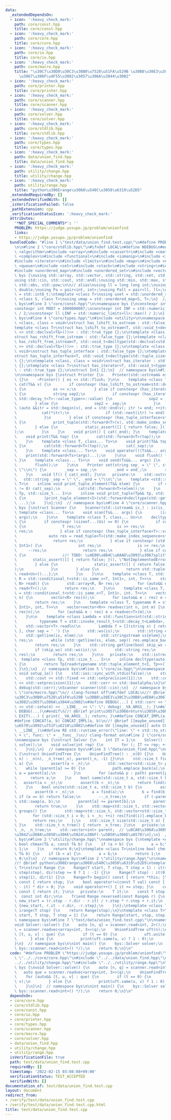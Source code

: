 ```yaml
---
data:
  _extendedDependsOn:
  - icon: ':heavy_check_mark:'
    path: core/const.hpp
    title: core/const.hpp
  - icon: ':heavy_check_mark:'
    path: core/core.hpp
    title: core/core.hpp
  - icon: ':heavy_check_mark:'
    path: core/io.hpp
    title: core/io.hpp
  - icon: ':heavy_check_mark:'
    path: core/macro.hpp
    title: "\u30C7\u30D0\u30C3\u30B0\u7528\u51FA\u529B \u30B8\u30E3\u30C3\u30B8\u4E0A\
      \u3067\u306F\u4F55\u3082\u3057\u306A\u3044\u3002"
  - icon: ':heavy_check_mark:'
    path: core/printer.hpp
    title: core/printer.hpp
  - icon: ':heavy_check_mark:'
    path: core/scanner.hpp
    title: core/scanner.hpp
  - icon: ':heavy_check_mark:'
    path: core/solver.hpp
    title: core/solver.hpp
  - icon: ':heavy_check_mark:'
    path: core/stdlib.hpp
    title: core/stdlib.hpp
  - icon: ':heavy_check_mark:'
    path: core/types.hpp
    title: core/types.hpp
  - icon: ':heavy_check_mark:'
    path: data/union_find.hpp
    title: data/union_find.hpp
  - icon: ':heavy_check_mark:'
    path: utility/change.hpp
    title: utility/change.hpp
  - icon: ':heavy_check_mark:'
    path: utility/range.hpp
    title: "python\u306Erange\u3068\u540C\u3058\u6319\u52D5"
  _extendedRequiredBy: []
  _extendedVerifiedWith: []
  _isVerificationFailed: false
  _pathExtension: cpp
  _verificationStatusIcon: ':heavy_check_mark:'
  attributes:
    '*NOT_SPECIAL_COMMENTS*': ''
    PROBLEM: https://judge.yosupo.jp/problem/unionfind
    links:
    - https://judge.yosupo.jp/problem/unionfind
  bundledCode: "#line 1 \"test/data/union_find.test.cpp\"\n#define PROBLEM \"https://judge.yosupo.jp/problem/unionfind\"\
    \n\n#line 2 \"core/stdlib.hpp\"\n#ifndef LOCAL\n#define NDEBUG\n#endif\n\n#include\
    \ <algorithm>\n#include <array>\n#include <cassert>\n#include <cmath>\n#include\
    \ <complex>\n#include <functional>\n#include <iomanip>\n#include <iostream>\n\
    #include <iterator>\n#include <limits>\n#include <map>\n#include <numeric>\n#include\
    \ <queue>\n#include <set>\n#include <stack>\n#include <string>\n#include <type_traits>\n\
    #include <unordered_map>\n#include <unordered_set>\n#include <vector>\n\nnamespace\
    \ bys {\nusing std::array, std::vector, std::string, std::set, std::map, std::pair;\n\
    using std::cin, std::cout, std::endl;\nusing std::min, std::max, std::sort, std::reverse,\
    \ std::abs, std::pow;\n\n// alias\nusing ll = long long int;\nusing ld = long\
    \ double;\nusing Pa = pair<int, int>;\nusing Pall = pair<ll, ll>;\nusing ibool\
    \ = std::int8_t;\ntemplate <class T>\nusing uset = std::unordered_set<T>;\ntemplate\
    \ <class S, class T>\nusing umap = std::unordered_map<S, T>;\n}  // namespace\
    \ bys\n#line 3 \"core/const.hpp\"\n\nnamespace bys {\nconstexpr int MOD = 998244353;\n\
    constexpr int MOD7 = 1000000007;\nconstexpr int INF = std::numeric_limits<int>::max()\
    \ / 2;\nconstexpr ll LINF = std::numeric_limits<ll>::max() / 2;\n}  // namespace\
    \ bys\n#line 4 \"core/types.hpp\"\n#include <utility>\n\nnamespace bys {\ntemplate\
    \ <class, class = void>\nstruct has_lshift_to_ostream : std::false_type {};\n\
    template <class T>\nstruct has_lshift_to_ostream<T, std::void_t<decltype(std::declval<std::ostream&>()\
    \ << std::declval<T&>())>> : std::true_type {};\n\ntemplate <class, class = void>\n\
    struct has_rshift_from_istream : std::false_type {};\ntemplate <class T>\nstruct\
    \ has_rshift_from_istream<T, std::void_t<decltype(std::declval<std::istream&>()\
    \ >> std::declval<T&>())>> : std::true_type {};\n\ntemplate <class T, class =\
    \ void>\nstruct has_tuple_interface : std::false_type {};\ntemplate <class T>\n\
    struct has_tuple_interface<T, std::void_t<decltype(std::tuple_size<T>())>> : std::true_type\
    \ {};\n\ntemplate <class, class = void>\nstruct has_iterator : std::false_type\
    \ {};\ntemplate <class T>\nstruct has_iterator<T, std::void_t<typename T::iterator>>\
    \ : std::true_type {};\n\nstruct Int1 {};\n}  // namespace bys\n#line 4 \"core/printer.hpp\"\
    \n\nnamespace bys {\nstruct Printer {\n    Printer(std::ostream& os_) : os(os_)\
    \ {}\n    ~Printer() { os << std::flush; }\n\n    template <class T>\n    void\
    \ cat(T&& v) {\n        if constexpr (has_lshift_to_ostream<std::decay_t<T>>::value)\
    \ {\n            os << v;\n        } else if constexpr (has_iterator<std::decay_t<T>>::value)\
    \ {\n            string sep2;\n            if constexpr (has_iterator<std::decay_t<typename\
    \ std::decay_t<T>::value_type>>::value) {\n                sep2 = _end;\n    \
    \        } else {\n                sep2 = _sep;\n            }\n            for\
    \ (auto &&itr = std::begin(v), end = std::end(v); itr != end; ++itr) {\n     \
    \           cat(*itr);\n                if (std::next(itr) != end) cat(sep2);\n\
    \            }\n        } else if constexpr (has_tuple_interface<std::decay_t<T>>::value)\
    \ {\n            print_tuple(std::forward<T>(v), std::make_index_sequence<std::tuple_size_v<std::decay_t<T>>>());\n\
    \        } else {\n            static_assert([] { return false; }(), \"type error\"\
    );\n        }\n    }\n    void print() { cat(_end); }\n    template <class T>\n\
    \    void print(T&& top) {\n        cat(std::forward<T>(top));\n        cat(_end);\n\
    \    }\n    template <class T, class... Ts>\n    void print(T&& top, Ts&&... args)\
    \ {\n        cat(std::forward<T>(top));\n        cat(_sep);\n        print(std::forward<Ts>(args)...);\n\
    \    }\n    template <class... Ts>\n    void operator()(Ts&&... args) {\n    \
    \    print(std::forward<Ts>(args)...);\n    }\n\n    void flush() { os << std::flush;\
    \ }\n    template <class... Ts>\n    void send(Ts&&... args) {\n        print(std::forward<Ts>(args)...);\n\
    \        flush();\n    }\n\n    Printer set(string sep_ = \" \", string end_ =\
    \ \"\\n\") {\n        _sep = sep_;\n        _end = end_;\n        return *this;\n\
    \    }\n    void lf() { cat(_end); }\n\n   private:\n    std::ostream& os;\n \
    \   std::string _sep = \" \", _end = \"\\n\";\n    template <std::size_t I, class\
    \ T>\n    inline void print_tuple_element(T&& elem) {\n        if constexpr (I\
    \ != 0) cat(_sep);\n        cat(std::forward<T>(elem));\n    }\n    template <class\
    \ Tp, std::size_t... I>\n    inline void print_tuple(Tp&& tp, std::index_sequence<I...>)\
    \ {\n        (print_tuple_element<I>(std::forward<decltype(std::get<I>(tp))>(std::get<I>(tp))),\
    \ ...);\n    }\n};\n}  // namespace bys\n#line 4 \"core/scanner.hpp\"\n\nnamespace\
    \ bys {\nstruct Scanner {\n    Scanner(std::istream& is_) : is(is_){};\n\n   \
    \ template <class... Ts>\n    void scan(Ts&... args) {\n        (is >> ... >>\
    \ args);\n    }\n\n    template <class T, class... Us>\n    decltype(auto) read()\
    \ {\n        if constexpr (sizeof...(Us) == 0) {\n            if constexpr (has_rshift_from_istream<T>::value)\
    \ {\n                T res;\n                is >> res;\n                return\
    \ res;\n            } else if constexpr (has_tuple_interface<T>::value) {\n  \
    \              auto res = read_tuple<T>(std::make_index_sequence<std::tuple_size_v<T>>());\n\
    \                return res;\n            } else if constexpr (std::is_same_v<T,\
    \ Int1>) {\n                int res;\n                is >> res;\n           \
    \     --res;\n                return res;\n            } else if constexpr (has_iterator<T>::value)\
    \ {\n                //! TODO: \u4E00\u884C\u8AAD\u3093\u3067split\n         \
    \       static_assert([] { return false; }(), \"NotImplementedError\");\n    \
    \        } else {\n                static_assert([] { return false; }(), \"TypeError\"\
    );\n            }\n        } else {\n            return std::tuple{read<T>(),\
    \ read<Us>()...};\n        }\n    }\n\n    template <class T, std::size_t N, typename\
    \ R = std::conditional_t<std::is_same_v<T, Int1>, int, T>>\n    std::array<R,\
    \ N> read() {\n        std::array<R, N> res;\n        for (auto&& e : res) e =\
    \ read<T>();\n        return res;\n    }\n\n    template <class T, typename R\
    \ = std::conditional_t<std::is_same_v<T, Int1>, int, T>>\n    vector<R> readvec(int\
    \ n) {\n        vector<R> res(n);\n        for (auto&& e : res) e = read<T>();\n\
    \        return res;\n    }\n    template <class T, typename R = std::conditional_t<std::is_same_v<T,\
    \ Int1>, int, T>>\n    vector<vector<R>> readvec(int n, int m) {\n        vector<vector<R>>\
    \ res(n);\n        for (auto&& e : res) e = readvec<T>(m);\n        return res;\n\
    \    }\n\n    template <class Lambda = std::function<int(std::string)>,\n    \
    \          typename T = std::invoke_result_t<std::decay_t<Lambda>, std::string>>\n\
    \    std::vector<T> readln(\n        Lambda f = [](string x) { return std::stoi(x);\
    \ }, char sep = ' ') {\n        std::ws(is);\n        std::string elem;\n    \
    \    std::getline(is, elem);\n        std::stringstream ss{elem};\n        std::vector<T>\
    \ res;\n        while (std::getline(ss, elem, sep)) res.emplace_back(f(elem));\n\
    \        return res;\n    }\n    std::string getline(bool skip_ws = true) {\n\
    \        if (skip_ws) std::ws(is);\n        std::string res;\n        std::getline(is,\
    \ res);\n        return res;\n    }\n\n   private:\n    std::istream& is;\n  \
    \  template <class Tp, std::size_t... I>\n    inline decltype(auto) read_tuple(std::index_sequence<I...>)\
    \ {\n        return Tp{read<typename std::tuple_element_t<I, Tp>>()...};\n   \
    \ }\n};\n}  // namespace bys\n#line 5 \"core/io.hpp\"\n\nnamespace bys {\n__attribute__((constructor))\
    \ void setup_io() {\n    std::ios::sync_with_stdio(false);\n    std::cin.tie(nullptr);\n\
    \    std::cout << std::fixed << std::setprecision(11);\n    std::cerr << std::fixed\
    \ << std::setprecision(11);\n    std::cerr << std::boolalpha;\n}\n\nPrinter print(std::cout),\
    \ debug(std::cerr);\nScanner scanner(std::cin);\n}  // namespace bys\n#line 2\
    \ \"core/macro.hpp\"\n// clang-format off\n#ifdef LOCAL\n//! @brief \u30C7\u30D0\
    \u30C3\u30B0\u7528\u51FA\u529B \u30B8\u30E3\u30C3\u30B8\u4E0A\u3067\u306F\u4F55\
    \u3082\u3057\u306A\u3044\u3002\n#define DEBUG(...) { std::cerr << \"[debug] line\"\
    \ << std::setw(4) << __LINE__ << \": \"; debug(__VA_ARGS__); }\n#else\n#define\
    \ DEBUG(...)\n#endif\n//! @brief print\u3057\u3066return\u3059\u308B\u3002\n#define\
    \ EXIT(...) { print(__VA_ARGS__); return; }\n#define CONCAT_IMPL(a, b) a##b\n\
    #define CONCAT(a, b) CONCAT_IMPL(a, b)\n//! @brief [[maybe_unused]]\u306A\u5909\
    \u6570\u3092\u751F\u6210\u3002\n#define UV [[maybe_unused]] auto CONCAT(unused_val_,\
    \ __LINE__)\n#define RE std::runtime_error(\"line: \" + std::to_string(__LINE__)\
    \ + \", func: \" + __func__)\n// clang-format on\n#line 2 \"core/solver.hpp\"\n\
    \nnamespace bys {\nstruct Solver {\n    int IT = 1;\n    Solver() {}\n    void\
    \ solve();\n    void solve(int rep) {\n        for (; IT <= rep; ++IT) solve();\n\
    \    }\n};\n}  // namespace bys\n#line 3 \"data/union_find.hpp\"\nnamespace bys\
    \ {\nstruct UnionFindTree {\n    UnionFindTree() : _n(0) {}\n    UnionFindTree(std::size_t\
    \ n) : _n(n), _n_tree(_n), parent(_n, -1) {}\n\n    std::size_t find(std::size_t\
    \ a) {\n        assert(a < _n);\n        std::vector<std::size_t> path;\n    \
    \    while (parent[a] >= 0) {\n            path.emplace_back(a);\n           \
    \ a = parent[a];\n        }\n        for (auto&& p : path) parent[p] = a;\n  \
    \      return a;\n    }\n    bool same(std::size_t a, std::size_t b) {\n     \
    \   assert(a < _n);\n        assert(b < _n);\n        return find(a) == find(b);\n\
    \    }\n    bool unite(std::size_t a, std::size_t b) {\n        assert(a < _n);\n\
    \        assert(b < _n);\n        a = find(a);\n        b = find(b);\n       \
    \ if (a == b) return false;\n        --_n_tree;\n        if (-parent[a] < -parent[b])\
    \ std::swap(a, b);\n        parent[a] += parent[b];\n        parent[b] = a;\n\
    \        return true;\n    }\n    std::map<std::size_t, std::vector<std::size_t>>\
    \ groups() {\n        std::map<std::size_t, std::vector<std::size_t>> res;\n \
    \       for (std::size_t i = 0; i < _n; ++i) res[find(i)].emplace_back(i);\n \
    \       return res;\n    };\n    std::size_t size(std::size_t a) { return -parent[find(a)];\
    \ }\n    std::size_t n_tree() { return _n_tree; }\n\n   private:\n    std::size_t\
    \ _n, _n_tree;\n    std::vector<int> parent;  // \u8CA0\u306A\u3089\u89AA\u3067\
    \u3042\u308A\u305D\u306E\u5024\u306F(-\u5B50\u306E\u6570)\n};\n}  // namespace\
    \ bys\n#line 2 \"utility/change.hpp\"\nnamespace bys {\ntemplate <class T>\ninline\
    \ bool chmax(T& a, const T& b) {\n    if (a < b) {\n        a = b;\n        return\
    \ 1;\n    }\n    return 0;\n}\ntemplate <class T>\ninline bool chmin(T& a, const\
    \ T& b) {\n    if (b < a) {\n        a = b;\n        return 1;\n    }\n    return\
    \ 0;\n}\n}  // namespace bys\n#line 2 \"utility/range.hpp\"\n\nnamespace bys {\n\
    //! @brief python\u306Erange\u3068\u540C\u3058\u6319\u52D5\ntemplate <typename\
    \ T>\nstruct Range {\n    Range(T start, T stop, T step = 1) : it(start), stop(stop),\
    \ step(step), dir(step >= 0 ? 1 : -1) {}\n    Range(T stop) : it(0), stop(stop),\
    \ step(1), dir(1) {}\n    Range<T> begin() const { return *this; }\n    T end()\
    \ const { return stop; }\n    bool operator!=(const T val) const { return (val\
    \ - it) * dir > 0; }\n    void operator++() { it += step; }\n    const T& operator*()\
    \ const { return it; }\n\n   private:\n    T it;\n    const T stop, step;\n  \
    \  const int dir;\n\n    friend Range reversed(const Range& r) {\n        auto\
    \ new_start = (r.stop - r.dir - r.it) / r.step * r.step + r.it;\n        return\
    \ {new_start, r.it - r.dir, -r.step};\n    }\n};\ntemplate <class T>\nRange<T>\
    \ irange(T stop) {\n    return Range(stop);\n}\ntemplate <class T>\nRange<T> irange(T\
    \ start, T stop, T step = 1) {\n    return Range(start, stop, step);\n}\n}  //\
    \ namespace bys\n#line 7 \"test/data/union_find.test.cpp\"\n\nnamespace bys {\n\
    void Solver::solve() {\n    auto [n, q] = scanner.read<int, 2>();\n    auto que\
    \ = scanner.readvec<array<int, 3>>(q);\n    UnionFindTree uft(n);\n    for (auto&&\
    \ [t, u, v] : que) {\n        if (t == 0) {\n            uft.unite(u, v);\n  \
    \      } else {\n            print(uft.same(u, v) ? 1 : 0);\n        }\n    }\n\
    }\n}  // namespace bys\n\nint main() {\n    bys::Solver solver;\n    solver.solve(/*\
    \ bys::scanner.read<int>() */);\n    return 0;\n}\n"
  code: "#define PROBLEM \"https://judge.yosupo.jp/problem/unionfind\"\n\n#include\
    \ \"../../core/core.hpp\"\n#include \"../../data/union_find.hpp\"\n#include \"\
    ../../utility/change.hpp\"\n#include \"../../utility/range.hpp\"\n\nnamespace\
    \ bys {\nvoid Solver::solve() {\n    auto [n, q] = scanner.read<int, 2>();\n \
    \   auto que = scanner.readvec<array<int, 3>>(q);\n    UnionFindTree uft(n);\n\
    \    for (auto&& [t, u, v] : que) {\n        if (t == 0) {\n            uft.unite(u,\
    \ v);\n        } else {\n            print(uft.same(u, v) ? 1 : 0);\n        }\n\
    \    }\n}\n}  // namespace bys\n\nint main() {\n    bys::Solver solver;\n    solver.solve(/*\
    \ bys::scanner.read<int>() */);\n    return 0;\n}\n"
  dependsOn:
  - core/core.hpp
  - core/stdlib.hpp
  - core/const.hpp
  - core/io.hpp
  - core/printer.hpp
  - core/types.hpp
  - core/scanner.hpp
  - core/macro.hpp
  - core/solver.hpp
  - data/union_find.hpp
  - utility/change.hpp
  - utility/range.hpp
  isVerificationFile: true
  path: test/data/union_find.test.cpp
  requiredBy: []
  timestamp: '2022-02-15 03:08:08+09:00'
  verificationStatus: TEST_ACCEPTED
  verifiedWith: []
documentation_of: test/data/union_find.test.cpp
layout: document
redirect_from:
- /verify/test/data/union_find.test.cpp
- /verify/test/data/union_find.test.cpp.html
title: test/data/union_find.test.cpp
---
```

